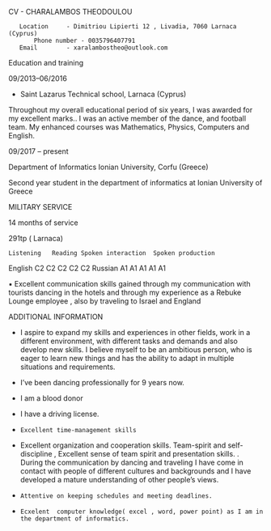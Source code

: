 CV - CHARALAMBOS THEODOULOU


 	   Location     - Dimitriou Lipierti 12 , Livadia, 7060 Larnaca (Cyprus)
           Phone number - 0035796407791
	   Email        - xaralambostheo@outlook.com

Education and training

09/2013–06/2016
  - Saint Lazarus Technical school, Larnaca (Cyprus)
  
Throughout my overall educational period of six years, I was awarded for my excellent marks.. I was an active member of the dance, and football team. My enhanced courses was Mathematics, Physics, Computers and English. 

09/2017 – present

Department of Informatics Ionian University, Corfu (Greece)

Second year student in the department of informatics at Ionian University of Greece




MILITARY SERVICE

14 months of service

 291tp ( Larnaca)

	Listening	Reading	Spoken interaction	Spoken production	
English	 C2	  C2  	C2	  C2	  C2
Russian	 A1	  A1	  A1  	A1    A1



	
  
▪ Excellent communication skills gained through my communication with tourists dancing in the hotels
and through my experience as a Rebuke Lounge employee , also by traveling to Israel and England 



ADDITIONAL INFORMATION	 

-	I aspire to expand my skills and experiences in other fields, work in a different environment, with different tasks and demands and also develop new skills. I believe myself to be an ambitious person, who is eager to learn new things and has the ability to adapt in multiple situations and requirements.  
-	 I’ve been dancing professionally for 9 years now.
-	 I am a blood donor 
-	 I have a driving license. 


             
	
-	  Excellent time-management skills
-   Excellent organization and cooperation skills. Team-spirit and self-discipline , Excellent sense of team spirit and presentation skills.
 . During the communication by dancing and traveling I have come in contact with people of   different cultures and backgrounds and I have developed a mature understanding of other people’s views.
-	  Attentive on keeping schedules and meeting deadlines.
-	  Ecxelent  computer knowledge( excel , word, power point) as I am in the department of informatics.




